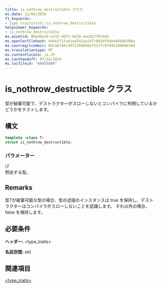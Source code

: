 ```yaml
---
title: is_nothrow_destructible クラス
ms.date: 11/04/2016
f1_keywords:
- type_traits/std::is_nothrow_destructible
helpviewer_keywords:
- is_nothrow_destructible
ms.assetid: 0bbd8a28-e312-4d72-bd28-aac027f974d3
ms.openlocfilehash: 44de1f1fae1ea542aa247c0b39f04ee6bbd6308a
ms.sourcegitcommit: 0dcab746c49f13946b0a7317fc9769130969e76d
ms.translationtype: MT
ms.contentlocale: ja-JP
ms.lasthandoff: 07/24/2019
ms.locfileid: "68455899"
---
```

# <a name="isnothrowdestructible-class"></a>is_nothrow_destructible クラス

型が破棄可能で、デストラクタ―がスローしないとコンパイラに判明しているかどうかをテストします。

## <a name="syntax"></a>構文

```cpp
template <class T>
struct is_nothrow_destructible;
```

### <a name="parameters"></a>パラメーター

*\T*\
照会する型。

## <a name="remarks"></a>Remarks

型*T*が破棄可能な型の場合、型の述語のインスタンスは true を保持し、デストラクターはコンパイラがスローしないことを認識します。 それ以外の場合、false を保持します。

## <a name="requirements"></a>必要条件

**ヘッダー:** \<type_traits>

**名前空間:** std

## <a name="see-also"></a>関連項目

[<type_traits>](../standard-library/type-traits.md)
